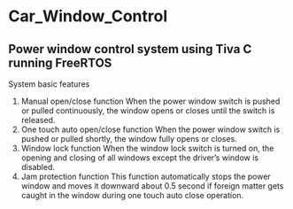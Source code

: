 # Car_Window_Control
## Power window control system using Tiva C running FreeRTOS
System basic features
1. Manual open/close function
When the power window switch is pushed or pulled
continuously, the window opens or closes until the switch
is released.
2. One touch auto open/close function
When the power window switch is pushed or pulled
shortly, the window fully opens or closes.
3. Window lock function
When the window lock switch is turned on, the opening and closing of
all windows except the driver’s window is disabled.
4. Jam protection function
This function automatically stops the power window and moves it
downward about 0.5 second if foreign matter gets caught in the
window during one touch auto close operation.
